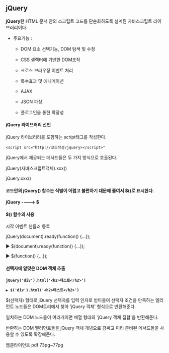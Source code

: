 ## jQuery 

**jQuery**란 HTML 문서 안의 스크립트 코드를 단순화하도록 설계된 자바스크립트 라이브러리이다.

- 주요기능 :

  - DOM 요소 선택기능, DOM 탐색 및 수정

  - CSS 셀렉터에 기반한 DOM조작
  - 크로스 브라우징 이벤트 처리
  - 특수효과 및 애니메이션
  - AJAX
  - JSON 파싱
  - 플로그인을 통한 확장성

#### jQuery 라이브러리 선언

jQuery 라이브러리를 포함하는 script태그를 작성한다.

`<script src="http://코드작성/jquery></script>"`

jQuery에서 제공되는 메서드들은 두 가지 방식으로 호출된다.

jQuery(자바스크립트객체).xxx()

jQuery.xxx()

#### 코드안의 jQuery() 함수는 식별이 어렵고 불편하기 대문에 줄여서 $()로 표시한다.

**jQuery ----> $**

#### $() 함수의 사용

시작 이벤트 핸들러 등록

jQuery(document).ready(function() {...});

▶ $(document).ready(function() {...});

▶ $(function() {...});

#### 선택자에 알맞은 DOM 객체 추출

**`jQuery('div').html('<h2>테스트</h2>')`**

**`▶ $('div').html('<h2>테스트</h2>')`**

$(선택자) 형태로 jQuery 선택자를 입력 인자로 받아들여 선택자 조건을 만족하는 엘리먼트 노드들은 DOM트리에서 찾아 'jQuery 객체' 형식으로 반환해준다.

일치하는 DOM 노드들이 여러개이면 배열 형태의 'jQuery 객체 집합'을 반환해준다.

반환하는 DOM 엘리먼트들을 jQuery 객체 개념으로 감싸고 미리 준비된 메서드들을 사용할 수 있도록 확장해준다.

웹클라이언트 pdf 73pg~77pg